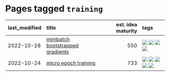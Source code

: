 # Pages tagged `training`

|last_modified|title|est. idea maturity|tags
|:---|:---|---:|:---|
|2022-10-28|[minibatch bootstrapped gradients](../minibatch-bootstrapped-gradients.md)|550|[![](https://img.shields.io/badge/tag-experimental-2b1421)](../tags/experimental.md) [![](https://img.shields.io/badge/tag-optimization-a9524c)](../tags/optimization.md) [![](https://img.shields.io/badge/tag-training-ebbec3)](../tags/training.md) [![](https://img.shields.io/badge/tag-wip-997e5)](../tags/wip.md)|
|2022-10-24|[micro epoch training](../micro-epoch.md)|733|[![](https://img.shields.io/badge/tag-augmentation-e33481)](../tags/augmentation.md) [![](https://img.shields.io/badge/tag-dataset-da6994)](../tags/dataset.md) [![](https://img.shields.io/badge/tag-heuristics-b59164)](../tags/heuristics.md) [![](https://img.shields.io/badge/tag-tooling-869bd0)](../tags/tooling.md) [![](https://img.shields.io/badge/tag-training-ebbec3)](../tags/training.md)|